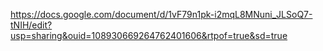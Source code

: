 https://docs.google.com/document/d/1vF79n1pk-i2mqL8MNuni_JLSoQ7-tNIH/edit?usp=sharing&ouid=108930669264762401606&rtpof=true&sd=true
